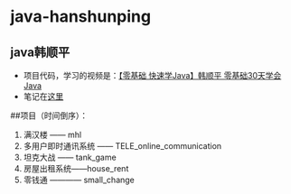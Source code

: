 # java-hanshunping
## java韩顺平 
- 项目代码，学习的视频是：[【零基础 快速学Java】韩顺平 零基础30天学会Java](https://www.bilibili.com/video/BV1fh411y7R8)
- 笔记在[这里](https://github.com/el-nino2020/note-of-learning/blob/main/Java/java%E5%9F%BA%E7%A1%80%EF%BC%88%E9%9F%A9%E9%A1%BA%E5%B9%B3%EF%BC%89%E7%AC%94%E8%AE%B0.md)

##项目（时间倒序）：
1. 满汉楼 —— mhl
2. 多用户即时通讯系统 —— TELE_online_communication 
3. 坦克大战 —— tank_game 
4. 房屋出租系统——house_rent 
5. 零钱通 ———— small_change 

